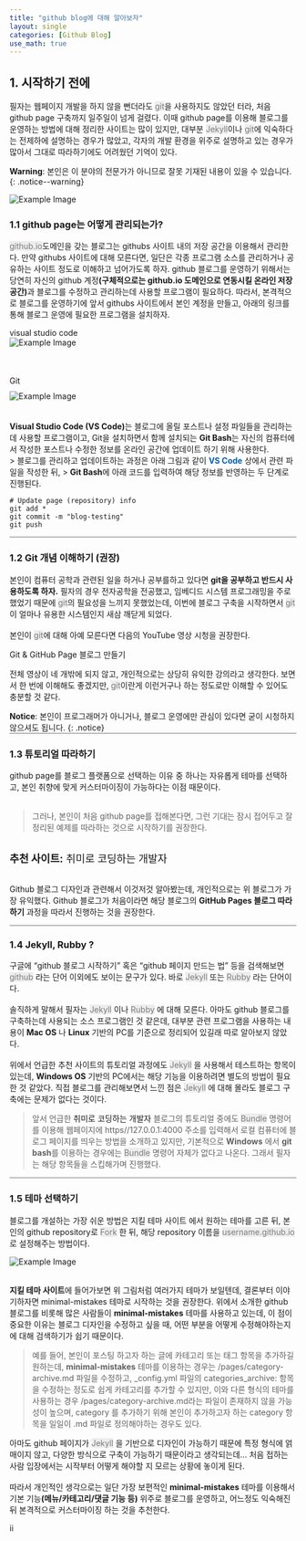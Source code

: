 ```yaml
---
title: "github blog에 대해 알아보자"
layout: single
categories: [Github Blog]
use_math: true
---
```

<style>
.crossline {
    border-bottom: 1.5px solid #6f777d;
}

.highlight1 {
    background-color: #ededed;
    color: #797c7e;
}

.center {
        text-align: center;
      }

.center img{
	width: 300px;
}

.left {
    text-align: left;
}

.left img{
    max-width: 70%
}

a {
  text-decoration-line: none;
/*   text-decoration-line: underline; */
/*   text-decoration-line: overline; */
/*   text-decoration-line: line-through; */
/*   text-decoration-line: underline line-through overline; */
}

.git {
    padding-top: 50px;
    padding-bottom: 10px;
}

</style>

## 1. 시작하기 전에

<!--
<div class="crossline"></div>
-->

<p>
필자는 웹페이지 개발을 하지 않을 뻔더라도 <span class="highlight1">git</span>을 사용하지도 않았던 터라, 처음 github page 구축까지 일주일이 넘게 걸렸다. 이때 github page를 이용해 블로그를 운영하는 방법에 대해 정리한 사이트는 많이 있지만, 대부분 <span class="highlight1">Jekyll</span>이나 <span class="highlight1">git</span>에 익숙하다는 전제하에 설명하는 경우가 많았고, 각자의 개발 환경을 위주로 설명하고 있는 경우가 많아서 그대로 따라하기에도 어려웠던 기억이 있다.
</p>

<span style="font-weight: bold;">Warning</span>: 본인은 이 분야의 전문가가 아니므로 잘못 기재된 내용이 있을 수 있습니다.
{: .notice--warning}
<!--
<div class="center">
<img src="https://1drv.ms/i/c/ce3c26eef978e16d/IQMrEZmOSeo7S51JFkWQgtpdAVZ13CU1lfFD4m8mBYNQDJg?width=1024" alt="Example Image" />
</div>
-->
<img src="https://1drv.ms/i/c/ce3c26eef978e16d/IQMabGtGDBq5TJhBLrB7mzNJAcedJD9faDIGJsKPrLu6doU?width=1024" alt="Example Image" />

### 1.1 github page는 어떻게 관리되는가?

<p>
<span class="highlight1">github.io</span>도메인을 갖는 블로그는 <a href="https://github.com/" target="_blank">githubs</a> 사이트 내의 저장 공간을 이용해서 관리한다. 만약 <a href="https://github.com/" target="_blank">githubs</a> 사이트에 대해 모른다면, 일단은 각종 프로그램 소스를 관리하거나 공유하는 사이트 정도로 이해하고 넘어가도록 하자. github 블로그를 운영하기 위해서는 당연히 자신의 github 계정<b>(구체적으로는 github.io 도메인으로 연동시킬 온라인 저장 공간)</b>과 블로그를 수정하고 관리하는데 사용할 프로그램이 필요하다. 따라서, 본격적으로 블로그를 운영하기에 앞서 <a href="https://github.com/" target="_blank">githubs</a> 사이트에서 본인 계정을 만들고, 아래의 링크를 통해 블로그 운영에 필요한 프로그램을 설치하자.
</p>

<div>
<a href="https://code.visualstudio.com/" target="_blank">visual studio code</a> 
</div>

<div class="left">
<img src="https://1drv.ms/i/c/ce3c26eef978e16d/IQOMERT_RF4WQbhrCQttapOCAWsdtX_QO6IOaNUAW4W3uDQ?width=1024" alt="Example Image" />
</div>



<div class="git">
<a href="https://git-scm.com/" target="_blank">Git</a> 
</div>

<div class="left">
<img src="https://1drv.ms/i/c/ce3c26eef978e16d/IQPfS7o5HPQXSIBDf0UwpT51AbgffSIbCWBUdvf5kEJuqVU?width=1024" alt="Example Image" />
</div>

<br />
<br />
<b>Visual Studio Code (VS Code)</b>는 블로그에 올릴 포스트나 설정 파일들을 관리하는데 사용할 프로그램이고, Git을 설치하면서 함께 설치되는 <b>Git Bash</b>는 자신의 컴퓨터에서 작성한 포스트나 수정한 정보를 온라인 공간에 업데이트 하기 위해 사용한다.
<br />
> 블로그를 관리하고 업데이트하는 과정은 아래 그림과 같이 <b style="color: #045FB4;">VS Code</b> 상에서 관련 파일을 작성한 뒤, 
> <b>Git Bash</b>에 아래 코드를 입력하여 해당 정보를 반영하는 두 단계로 진행된다.

```shell
# Update page (repository) info
git add *
git commit -m "blog-testing"
git push
```

<div class="crossline"></div>

### 1.2 Git 개념 이해하기 (권장)

<p>
본인이 컴퓨터 공학과 관련된 일을 하거나 공부를하고 있다면 <b>git을 공부하고 반드시 사용하도록 하자.</b> 필자의 경우 전자공학을 전공했고, 임베디드 시스템 프로그래밍을 주로 했었기 때문에 <span class="highlight1">git</span>의 필요성을 느끼지 못했었는데, 이번에 블로그 구축을 시작하면서 <span class="highlight1">git</span>이 얼마나 유용한 시스템인지 새삼 깨닫게 되었다. <br /><br />본인이 <span class="highlight1">git</span>에 대해 아예 모른다면 다음의 YouTube 영상 시청을 권장한다.<br />
</p>

<div>
<a href="https://www.youtube.com/watch?v=YQat_D1C-ps" target="_blank">Git & GitHub Page 블로그 만들기</a> 
</div>

<p>
전체 영상이 네 개밖에 되지 않고, 개인적으로는 상당히 유익한 강의라고 생각한다. 보면서 한 번에 이해해도 좋겠지만, <span class="highlight1">git</span>이란게 이런거구나 하는 정도로만 이해할 수 있어도 충분할 것 같다.
</p>
<span style="font-weight: bold;">Notice</span>: 본인이 프로그래머가 아니거나, 블로그 운영에만 관심이 있다면 굳이 시청하지 않으셔도 됩니다.
{: .notice}

<div class="crossline"></div>

### 1.3 튜토리얼 따라하기

<p>
github page를 블로그 플랫폼으로 선택하는 이유 중 하나는 자유롭게 테마를 선택하고, 본인 취향에 맞게 커스터마이징이 가능하다는 이점 때문이다.
<br /><br />
</p>

> 그러나, 본인이 처음 github page를 접해본다면, 그런 기대는 잠시 접어두고 잘 정리된 예제를 따라하는 것으로 시작하기를 권장한다.
<br />

<div style="font-size: 1.3em;">
<b>추천 사이트:</b> <a href="https://devinlife.com/howto/" target="_blank">취미로 코딩하는 개발자</a>
</div>
<br />
<p>Github 블로그 디자인과 관련해서 이것저것 알아봤는데, 개인적으로는 위 블로그가 가장 유익했다. Github 블로그가 처음이라면 해당 블로그의 <b>GitHub Pages 블로그 따라하기</b> 과정을 따라서 진행하는 것을 권장한다.
</p>
<div class="crossline"></div>

### 1.4 Jekyll, Rubby ?

<p>
구글에 “github 블로그 시작하기” 혹은 “github 페이지 만드는 법” 등을 검색해보면 <span class="highlight1">github</span> 라는 단어 이외에도 보이는 문구가 있다. 바로 <span class="highlight1">Jekyll</span> 또는 <span class="highlight1">Rubby</span> 라는 단어이다.
<br /><br />
솔직하게 말해서 필자는 <span class="highlight1">Jekyll</span> 이나 <span class="highlight1">Rubby</span> 에 대해 모른다. 아마도 github 블로그를 구축하는데 사용되는 소스 프로그램인 것 같은데, 대부분 관련 프로그램을 사용하는 내용이 <b>Mac OS</b> 나 <b>Linux</b> 기반의 PC를 기준으로 정리되어 있길래 따로 알아보지 않았다.
<br /><br />
위에서 언급한 추천 사이트의 튜토리얼 과정에도 <span class="highlight1">Jekyll</span> 을 사용해서 테스트하는 항목이 있는데, <b>Windows OS</b> 기반의 PC에서는 해당 기능을 이용하려면 별도의 방법이 필요한 것 같았다. 직접 블로그를 관리해보면서 느낀 점은 <span class="highlight1">Jekyll</span> 에 대해 몰라도 블로그 구축에는 문제가 없다는 것이다.
</p>

>앞서 언급한 <a href="https://devinlife.com/howto/" target="_blank">취미로 코딩하는 개발자</a> 블로그의 튜토리얼 중에도 <span class="highlight1">Bundle</span> 명령어를 이용해 웹페이지에 https//127.0.0.1:4000 주소를 입력해서 로컬 컴퓨터에 블로그 페이지를 띄우는 방법을 소개하고 있지만, 기본적으로 <b>Windows</b> 에서 <b>git bash</b>를 이용하는 경우에는 <span class="highlight1">Bundle</span> 명령어 자체가 없다고 나온다. 그래서 필자는 해당 항목들을 스킵해가며 진행했다.

<div class="crossline"></div>

### 1.5 테마 선택하기
블로그를 개설하는 가장 쉬운 방법은 <a href="http://jekyllthemes.org/" target="_blank">지킬 테마 사이트</a> 에서 원하는 테마를 고른 뒤, 본인의 github repository로 <span class="highlight1">Fork</span> 한 뒤, 해당 repository 이름을 <span class="highlight1">username.github.io </span>로 설정해주는 방법이다.

<div class="left">
<img src="https://1drv.ms/i/c/ce3c26eef978e16d/IQMY7LBSShIBTbtSrrurKaAsAZ8dtdMaDFysmoJ1xYA9OCU?width=1024" alt="Example Image" />
</div>
<br />
<p>
<b>지킬 테마 사이트</b>에 들어가보면 위 그림처럼 여러가지 테마가 보일텐데, 결론부터 이야기하자면 <a href="https://github.com/mmistakes/minimal-mistakes" target="_blank">minimal-mistakes</a>  테마로 시작하는 것을 권장한다. 위에서 소개한 github 블로그를 비롯해 많은 사람들이 <b>minimal-mistakes</b> 테마를 사용하고 있는데, 이 점이 중요한 이유는 블로그 디자인을 수정하고 싶을 때, 어떤 부분을 어떻게 수정해야하는지에 대해 검색하기가 쉽기 때문이다.
</p>

>예를 들어, 본인이 포스팅 하고자 하는 글에 카테고리 또는 태그 항목을 추가하길 원하는데, <b>minimal-mistakes</b> 테마를 이용하는 경우는 /pages/category-archive.md 파일을 수정하고, _config.yml 파일의 categories_archive: 항목을 수정하는 정도로 쉽게 카테고리를 추가할 수 있지만, 이와 다른 형식의 테마를 사용하는 경우 /pages/category-archive.md라는 파일이 존재하지 않을 가능성이 높으며, category 를 추가하기 위해 본인이 추가하고자 하는 category 항목을 일일이 .md 파일로 정의해야하는 경우도 있다.

<p>
아마도 github 페이지가 <span class="highlight1">Jekyll</span> 을 기반으로 디자인이 가능하기 때문에 특정 형식에 얽매이지 않고, 다양한 방식으로 구축이 가능하기 때문이라고 생각되는데… 처음 접하는 사람 입장에서는 시작부터 어떻게 해야할 지 모르는 상황에 놓이게 된다.
<br/><br />
따라서 개인적인 생각으로는 일단 가장 보편적인 <b>minimal-mistakes</b> 테마를 이용해서 기본 기능<b>(메뉴/카테고리/댓글 기능 등)</b> 위주로 블로그를 운영하고, 어느정도 익숙해진 뒤 본격적으로 커스터마이징 하는 것을 추천한다.
</p>

ii
